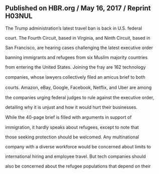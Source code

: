 ## Published on HBR.org / May 16, 2017 / Reprint H03NUL

The Trump administration’s latest travel ban is back in U.S. federal

court. The Fourth Circuit, based in Virginia, and Ninth Circuit, based in

San Francisco, are hearing cases challenging the latest executive order

banning immigrants and refugees from six Muslim majority countries

from entering the United States. Joining the fray are 162 technology

companies, whose lawyers collectively ﬁled an amicus brief to both

courts. Amazon, eBay, Google, Facebook, Netﬂix, and Uber are among

the companies urging federal judges to rule against the executive order,

detailing why it is unjust and how it would hurt their businesses.

While the 40-page brief is ﬁlled with arguments in support of

immigration, it hardly speaks about refugees, except to note that

those seeking protection should be welcomed. Any multinational

company with a diverse workforce would be concerned about limits to

international hiring and employee travel. But tech companies should

also be concerned about the refugee populations that depend on their